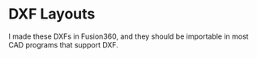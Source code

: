 # DXF Layouts

I made these DXFs in Fusion360, and they should be importable in most CAD programs that support DXF.
